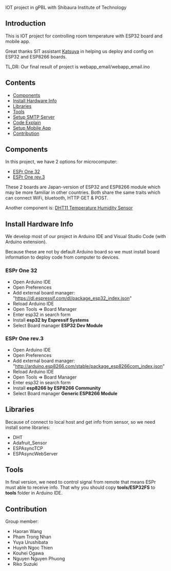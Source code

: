 IOT project in gPBL with Shibaura Institute of Technology

## Introduction

This is IOT project for controlling room temperature with ESP32 board and mobile app.

Great thanks SIT assistant [Katsuya](https://github.com/Bo0km4n) in helping us deploy and config on ESP32 and ESP8266 boards.

TL,DR: Our final result of project is webapp_email/webapp_email.ino

## Contents 

- [Components](#components)
- [Install Hardware Info](#install-hardware-info)
- [Libraries](#libraries)
- [Tools](#tools)
- [Setup SMTP Server](#setup-smtp-server)
- [Code Explain](#code-explain)
- [Setup Mobile App](#setup-mobile-app)
- [Contribution](#contribution)

## Components

In this project, we have 2 options for microcomputer:
- [ESPr One 32](https://www.switch-science.com/catalog/3555/)
- [ESPr One rev.3](https://www.switch-science.com/catalog/2620/)

These 2 boards are Japan-version of ESP32 and ESP8266 module which may be more familiar in other countries. Both share the same traits which can connect WiFi, bluetooth, HTTP GET & POST.

Another component is: [DHT11 Temperature Humidity Sensor](https://www.switch-science.com/catalog/4178/)

## Install Hardware Info

We develop most of our project in Arduino IDE and Visual Studio Code (with Arduino extension).

Because these are not by default Arduino board so we must install board information to deploy code from computer to devices.

### ESPr One 32

- Open Arduino IDE
- Open Preferences
- Add external board manager: "https://dl.espressif.com/dl/package_esp32_index.json"
- Reload Arduino IDE
- Open Tools => Board Manager
- Enter esp32 in search form
- Install **esp32 by Espressif Systems**
- Select Board manager **ESP32 Dev Module**

### ESPr One rev.3

- Open Arduino IDE
- Open Preferences
- Add external board manager: "http://arduino.esp8266.com/stable/package_esp8266com_index.json"
- Reload Arduino IDE
- Open Tools => Board Manager
- Enter esp32 in search form
- Install **esp8266 by ESP8266 Community**
- Select Board manager **Generic ESP8266 Module**

## Libraries

Because of connect to local host and get info from sensor, so we need install some libraries:
- DHT
- Adafruit_Sensor
- ESPAsyncTCP
- ESPAsyncWebServer

## Tools

In final version, we need to control signal from remote that means ESPr must able to receive info. That why you should copy **tools/ESP32FS** to **tools** folder in Arduino IDE.

## Contribution

Group member:
- Haoran Wang
- Pham Trong Nhan
- Yuya Urushibata
- Huynh Ngoc Thien
- Kouhei Ogawa
- Nguyen Nguyen Phuong
- Riko Suzuki